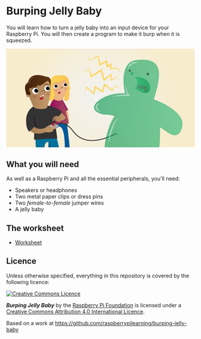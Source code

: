 # Burping Jelly Baby

You will learn how to turn a jelly baby into an input device for your Raspberry Pi. You will then create a program to make it burp when it is squeezed.

![](cover.png)

## What you will need

As well as a Raspberry Pi and all the essential peripherals, you'll need:

- Speakers or headphones
- Two metal paper clips or dress pins
- Two *female-to-female* jumper wires
- A jelly baby

## The worksheet

- [Worksheet](worksheet.md)

## Licence

Unless otherwise specified, everything in this repository is covered by the following licence:

[![Creative Commons Licence](http://i.creativecommons.org/l/by-sa/4.0/88x31.png)](http://creativecommons.org/licenses/by-sa/4.0/)

***Burping Jelly Baby*** by the [Raspberry Pi Foundation](http://www.raspberrypi.org/) is licensed under a [Creative Commons Attribution 4.0 International Licence](http://creativecommons.org/licenses/by-sa/4.0/).

Based on a work at https://github.com/raspberrypilearning/burping-jelly-baby
